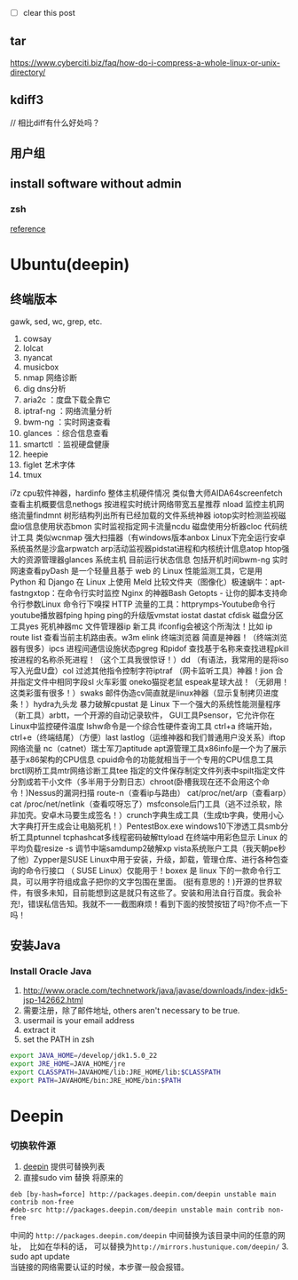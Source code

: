 - [ ] clear this post
## tar

https://www.cyberciti.biz/faq/how-do-i-compress-a-whole-linux-or-unix-directory/


## kdiff3
// 相比diff有什么好处吗？

## 用户组

## install software without admin 

### zsh
[reference](https://stackoverflow.com/questions/15293406/install-zsh-without-root-access)

# Ubuntu(deepin) 

## 终端版本
gawk, sed, wc, grep, etc.

1. cowsay
2. lolcat
3. nyancat
4. musicbox
5. nmap 网络诊断
6. dig dns分析
7. aria2c ：度盘下载全靠它
8. iptraf-ng ：网络流量分析
9. bwm-ng ：实时网速查看
10. glances ：综合信息查看
11. smartctl ：监视硬盘健康
12. heepie
15. figlet  艺术字体
16. tmux

i7z cpu软件神器，hardinfo 整体主机硬件情况 类似鲁大师AIDA64screenfetch查看主机概要信息nethogs 按进程实时统计网络带宽五星推荐 nload 监控主机网络流量findmnt 树形结构列出所有已经加载的文件系统神器 iotop实时检测监视磁盘io信息使用状态bmon 实时监视指定网卡流量ncdu 磁盘使用分析器cloc 代码统计工具 类似wcnmap 强大扫描器（有windows版本anbox Linux下完全运行安卓系统虽然是沙盒arpwatch arp活动监视器pidstat进程和内核统计信息atop htop强大的资源管理器glances 系统主机 目前运行状态信息 包括开机时间bwm-ng 实时网速查看pyDash 是一个轻量且基于 web 的 Linux 性能监测工具，它是用 Python 和 Django 在 Linux 上使用 Meld 比较文件夹（图像化）极速蜗牛：apt-fastngxtop：在命令行实时监控 Nginx 的神器Bash Getopts - 让你的脚本支持命令行参数Linux 命令行下嗅探 HTTP 流量的工具：httprymps-Youtube命令行youtube播放器fping hping ping的升级版vmstat iostat dastat cfdisk 磁盘分区工具yes 死机神器mc 文件管理器ip 新工具 ifconfig会被这个所淘汰！比如 ip route list 查看当前主机路由表。w3m elink 终端浏览器 简直是神器！（终端浏览器有很多）ipcs 进程间通信设施状态pgreg 和pidof 查找基于名称来查找进程pkill 按进程的名称杀死进程！（这个工具我很惊讶！）dd （有语法，我常用的是将iso写入光盘U盘）col 过滤其他指令控制字符iptraf （网卡监听工具）神器！jion 合并指定文件中相同字段sl 火车彩蛋 oneko猫捉老鼠 espeak星球大战！（无卵用！这类彩蛋有很多！）swaks 邮件伪造cv简直就是linux神器（显示复制拷贝进度条！）hydra九头龙 暴力破解cpustat 是 Linux 下一个强大的系统性能测量程序 （新工具）arbtt，一个开源的自动记录软件， GUI工具Psensor，它允许你在Linux中监控硬件温度 lshw命令是一个综合性硬件查询工具 ctrl+a 终端开始，ctrl+e（终端结尾）（方便）last lastlog（运维神器和我们普通用户没关系）iftop网络流量 nc（catnet）瑞士军刀aptitude apt源管理工具x86info是一个为了展示基于x86架构的CPU信息 cpuid命令的功能就相当于一个专用的CPU信息工具 brctl网桥工具mtr网络诊断工具tee 指定的文件保存制定文件列表中spilt指定文件分割成若干小文件（多半用于分割日志）chroot(卧槽我现在还不会用这个命令！)Nessus的漏洞扫描 route-n（查看ip与路由） cat/proc/net/arp（查看arp）cat /proc/net/netlink（查看哎呀忘了）msfconsole后门工具（逃不过杀软，除非加壳。安卓木马要生成签名！）crunch字典生成工具（生成tb字典，使用小心大字典打开生成会让电脑死机！）PentestBox.exe windows10下渗透工具smb分析工具ptunnel tcphashcat多线程密码破解ttyload 在终端中用彩色显示 Linux 的平均负载resize -s 调节中端samdump2破解xp vista系统账户工具（我天朝pe秒了他）Zypper是SUSE Linux中用于安装，升级，卸载，管理仓库、进行各种包查询的命令行接口 （ SUSE Linux）仅能用于！boxex 是 linux 下的一款命令行工具，可以用字符组成盒子把你的文字包围在里面。 (挺有意思的！)开源的世界软件，有很多未知，目前能想到这是就只有这些了。安装和用法自行百度。我会补充!，错误私信告知。我就不一一截图麻烦！看到下面的按赞按钮了吗?你不点一下吗！


## 安装Java

### Install Oracle Java
1. http://www.oracle.com/technetwork/java/javase/downloads/index-jdk5-jsp-142662.html
2. 需要注册，除了邮件地址, others aren't necessary to be true.
3. usermail is your email address
4. extract it
5. set the PATH in zsh
```sh
export JAVA_HOME=/develop/jdk1.5.0_22
export JRE_HOME=JAVA_HOME/jre
export CLASSPATH=JAVAHOME/lib:JRE_HOME/lib:$CLASSPATH
export PATH=JAVAHOME/bin:JRE_HOME/bin:$PATH
```

# Deepin

### 切换软件源
1. [deepin](https://www.deepin.org/mirrors/packages/) 提供可替换列表
2. 直接sudo vim 替换 将原来的
```
deb [by-hash=force] http://packages.deepin.com/deepin unstable main contrib non-free
#deb-src http://packages.deepin.com/deepin unstable main contrib non-free
```
中间的 `http://packages.deepin.com/deepin` 中间替换为该目录中间的任意的网址，　比如在华科的话，
可以替换为`http://mirrors.hustunique.com/deepin/`
3. sudo apt update  
当链接的网络需要认证的时候，本步骤一般会报错。
